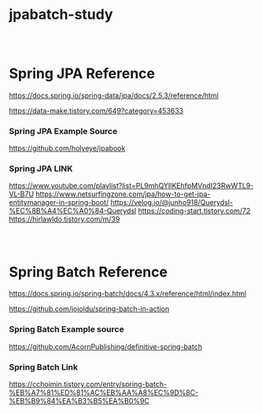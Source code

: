 # jpabatch-study

```
 
 
```

# Spring JPA Reference
https://docs.spring.io/spring-data/jpa/docs/2.5.3/reference/html

https://data-make.tistory.com/649?category=453633

### Spring JPA Example Source
https://github.com/holyeye/jpabook

### Spring JPA LINK
https://www.youtube.com/playlist?list=PL9mhQYIlKEhfpMVndI23RwWTL9-VL-B7U
https://www.netsurfingzone.com/jpa/how-to-get-jpa-entitymanager-in-spring-boot/
https://velog.io/@junho918/Querydsl-%EC%8B%A4%EC%A0%84-Querydsl
https://coding-start.tistory.com/72
https://hirlawldo.tistory.com/m/39
```
 
 
```

# Spring Batch Reference 
https://docs.spring.io/spring-batch/docs/4.3.x/reference/html/index.html

https://github.com/jojoldu/spring-batch-in-action

### Spring Batch Example source
https://github.com/AcornPublishing/definitive-spring-batch

### Spring Batch Link
https://cchoimin.tistory.com/entry/spring-batch-%EB%A7%81%ED%81%AC%EB%AA%A8%EC%9D%8C-%EB%B9%84%EA%B3%B5%EA%B0%9C
